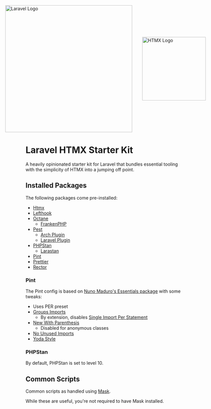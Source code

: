 <div style="display: flex; gap: 2rem; align-items: center; justify-content: center;">
<img src="https://raw.githubusercontent.com/laravel/art/master/logo-lockup/5%20SVG/2%20CMYK/1%20Full%20Color/laravel-logolockup-cmyk-red.svg" width="400" alt="Laravel Logo">
<img src="https://raw.githubusercontent.com/bigskysoftware/htmx/f690d928342b6334fa539cfbd4be515748d2ba0f/www/static/img/htmx_logo.2.png" width="200" alt="HTMX Logo">
</div>

# Laravel HTMX Starter Kit

A heavily opinionated starter kit for Laravel that bundles essential tooling with the simplicity of HTMX into a jumping off point.

## Installed Packages

The following packages come pre-installed:

- [Htmx](https://htmx.org)
- [Lefthook](https://lefthook.dev)
- [Octane](https://laravel.com/docs/octane)
  - [FrankenPHP](https://frankenphp.dev)
- [Pest](https://pestphp.com)
  - [Arch Plugin](https://pestphp.com/docs/arch-testing)
  - [Laravel Plugin](https://pestphp.com/docs/plugins#laravel)
- [PHPStan](https://phpstan.org)
  - [Larastan](https://github.com/larastan/larastan)
- [Pint](https://laravel.com/docs/pint)
- [Prettier](https://prettier.io)
- [Rector](https://getrector.com)

### Pint

The Pint config is based on [Nuno Maduro's Essentials package](https://github.com/nunomaduro/essentials) with some tweaks:

- Uses PER preset
- [Groups Imports](https://cs.symfony.com/doc/rules/import/group_import.html)
  - By extension, disables [Single Import Per Statement](https://cs.symfony.com/doc/rules/import/single_import_per_statement.html)
- [New With Parenthesis](https://cs.symfony.com/doc/rules/operator/new_with_parentheses.html)
  - Disabled for anonymous classes
- [No Unused Imports](https://cs.symfony.com/doc/rules/import/no_unused_imports.html)
- [Yoda Style](https://cs.symfony.com/doc/rules/control_structure/yoda_style.html)

### PHPStan

By default, PHPStan is set to level 10.

## Common Scripts

Common scripts as handled using [Mask](https://github.com/jacobdeichert/mask).

While these are useful, you're not required to have Mask installed.
